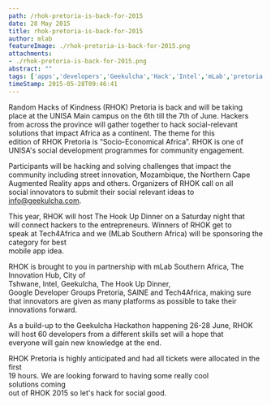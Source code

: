 ```yaml
---
path: /rhok-pretoria-is-back-for-2015
date: 28 May 2015
title: rhok-pretoria-is-back-for-2015
author: mlab
featureImage: ./rhok-pretoria-is-back-for-2015.png
attachments: 
- ./rhok-pretoria-is-back-for-2015.png
abstract: ""
tags: ['apps','developers','Geekulcha','Hack','Intel','mLab','pretoria','RHoK','SAINE','Social good']
timeStamp: 2015-05-28T09:46:41
---
```


Random Hacks of Kindness (RHOK) Pretoria is back and will be taking  
place at the UNISA Main campus on the 6th till the 7th of June. Hackers  
from across the province will gather together to hack social-relevant  
solutions that impact Africa as a continent. The theme for this  
edition of RHOK Pretoria is “Socio-Economical Africa”. RHOK is one of  
UNISA's social development programmes for community engagement.  
  
Participants will be hacking and solving challenges that impact the  
community including street innovation, Mozambique, the Northern Cape  
Augmented Reality apps and others. Organizers of RHOK call on all  
social innovators to submit their social relevant ideas to  
[info@geekulcha.com](mailto:info@geekulcha.com).  
  
This year, RHOK will host The Hook Up Dinner on a Saturday night that  
will connect hackers to the entrepreneurs. Winners of RHOK get to  
speak at Tech4Africa and we (MLab Southern Africa) will be sponsoring the category for best  
mobile app idea.  
  
RHOK is brought to you in partnership with mLab Southern Africa, The Innovation Hub, City of  
Tshwane, Intel, Geekulcha, The Hook Up Dinner,  
Google Developer Groups Pretoria, SAINE and Tech4Africa, making sure  
that innovators are given as many platforms as possible to take their innovations forward.  
  
As a build-up to the Geekulcha Hackathon happening 26-28 June, RHOK  
will host 60 developers from a different skills set will a hope that  
everyone will gain new knowledge at the end.  
  
RHOK Pretoria is highly anticipated and had all tickets were allocated in the first  
19 hours. We are looking forward to having some really cool solutions coming  
out of RHOK 2015 so let's hack for social good.


